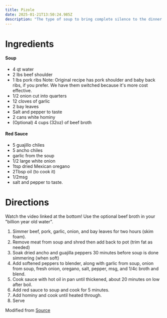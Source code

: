 ```yaml
---
title: Pizole
date: 2025-01-21T13:50:24.985Z
description: "The type of soup to bring complete silence to the dinner table excluding gentle sounds of slurping and happiness. It's the king of soups in the royal court."
---
```


# Ingredients

#### Soup
- 4 qt water
- 2 lbs beef shoulder
- 1 lbs pork ribs
Note: Original recipe has pork shoulder and baby back ribs, if you prefer. We have them switched because it's more cost effective. 
- 1/2 onion cut into quarters
- 12 cloves of garlic
- 2 bay leaves
- Salt and pepper to taste
- 2 cans white hominy 
- (Optional) 4 cups (32oz) of beef broth

#### Red Sauce
- 5 guajillo chiles 
- 5 ancho chiles
- garlic from the soup
- 1/2 large white onion
- 1tsp dried Mexican oregano
- 2Tbsp oil (to cook it)
- 1/2msg
- salt and pepper to taste.

# Directions
Watch the video linked at the bottom! Use the optional beef broth in your "billion year old water". 
1. Simmer beef, pork, garlic, onion, and bay leaves for two hours (skim foam).
2. Remove meat from soup and shred then add back to pot (trim fat as needed)
3. Soak dried ancho and guajilla peppers 30 minutes before soup is done simmering (when soft)
4. Add softened peppers to blender, along with garlic from soup, onion from soup, fresh onion, oregano, salt, pepper, msg, and 1/4c broth and blend. 
5. Cook sauce with hot oil in pan until thickened, about 20 minutes on low after boil.
6. Add red sauce to soup and cook for 5 minutes. 
7. Add hominy and cook until heated through. 
8. Serve



Modified from [Source](https://www.youtube.com/watch?app=desktop&v=q-SU9f_XDso)